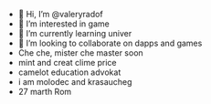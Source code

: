 - 👋 Hi, I’m @valeryradof
- 👀 I’m interested in game
- 🌱 I’m currently learning univer
- 💞️ I’m looking to collaborate on dapps and games
- Che che, mister che master soon
- mint and creat clime price
- camelot education advokat
- i am molodec and krasaucheg
- 27 marth Rom
